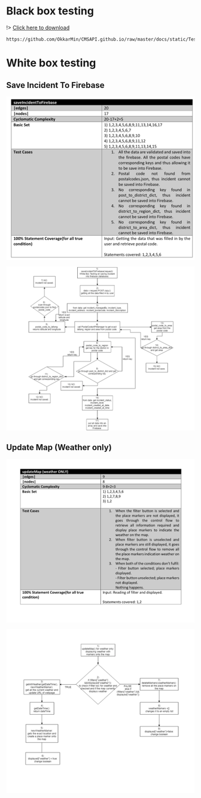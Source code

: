 # Black box testing

!> [Click here to download](https://github.com/OkkarMin/CMSAPI.github.io/raw/master/docs/static/Test_Cases.pdf)
```pdf
https://github.com/OkkarMin/CMSAPI.github.io/raw/master/docs/static/Test_Cases.pdf
```

# White box testing

## Save Incident To Firebase
![](static/saveIncidentToFirebase.png)


![](static/saveIncidentToFirebase2.png)

## Update Map (Weather only)


![](static/updateMap.png)

![](static/updateMap2.png)